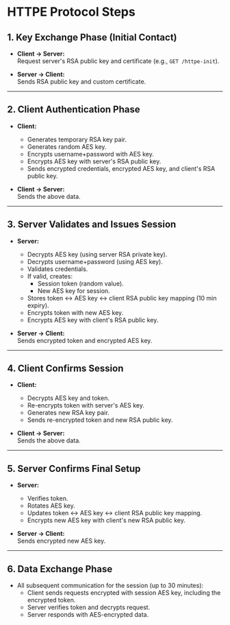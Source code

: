 # HTTPE Protocol Steps

## 1. Key Exchange Phase (Initial Contact)

- **Client → Server:**  
  Request server's RSA public key and certificate (e.g., `GET /httpe-init`).

- **Server → Client:**  
  Sends RSA public key and custom certificate.

---

## 2. Client Authentication Phase

- **Client:**  
  - Generates temporary RSA key pair.  
  - Generates random AES key.  
  - Encrypts username+password with AES key.  
  - Encrypts AES key with server's RSA public key.  
  - Sends encrypted credentials, encrypted AES key, and client's RSA public key.

- **Client → Server:**  
  Sends the above data.

---

## 3. Server Validates and Issues Session

- **Server:**  
  - Decrypts AES key (using server RSA private key).  
  - Decrypts username+password (using AES key).  
  - Validates credentials.  
  - If valid, creates:  
    - Session token (random value).  
    - New AES key for session.  
  - Stores token ↔ AES key ↔ client RSA public key mapping (10 min expiry).  
  - Encrypts token with new AES key.  
  - Encrypts AES key with client's RSA public key.

- **Server → Client:**  
  Sends encrypted token and encrypted AES key.

---

## 4. Client Confirms Session

- **Client:**  
  - Decrypts AES key and token.  
  - Re-encrypts token with server's AES key.  
  - Generates new RSA key pair.  
  - Sends re-encrypted token and new RSA public key.

- **Client → Server:**  
  Sends the above data.

---

## 5. Server Confirms Final Setup

- **Server:**  
  - Verifies token.  
  - Rotates AES key.  
  - Updates token ↔ AES key ↔ client RSA public key mapping.  
  - Encrypts new AES key with client's new RSA public key.

- **Server → Client:**  
  Sends encrypted new AES key.

---

## 6. Data Exchange Phase

- All subsequent communication for the session (up to 30 minutes):  
  - Client sends requests encrypted with session AES key, including the encrypted token.  
  - Server verifies token and decrypts request.  
  - Server responds with AES-encrypted data.

